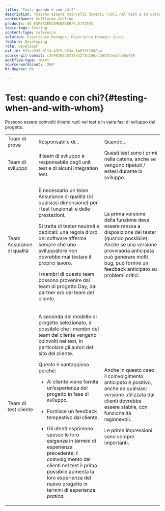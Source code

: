```yaml
---
title: 'Test: quando e con chi?'
description: Possono essere coinvolti diversi ruoli nel test e in varie fasi di sviluppo del progetto.
contentOwner: Guillaume Carlino
products: SG_EXPERIENCEMANAGER/6.5/SITES
topic-tags: testing
content-type: reference
solution: Experience Manager, Experience Manager Sites
feature: Developing
role: Developer
exl-id: 631ca939-81f4-49f5-b29a-f4633f2888aa
source-git-commit: c3e9029236734e22f5d266ac26b923eafbe0a459
workflow-type: tm+mt
source-wordcount: '269'
ht-degree: 0%

---
```


# Test: quando e con chi?{#testing-when-and-with-whom}

Possono essere coinvolti diversi ruoli nel test e in varie fasi di sviluppo del progetto.

<table>
 <tbody>
  <tr>
   <td>Team di prova</td>
   <td>Responsabile di... </td>
   <td>Quando...</td>
  </tr>
  <tr>
   <td>Team di sviluppo</td>
   <td>Il team di sviluppo è responsabile degli unit test e di alcuni integration test.</td>
   <td>Questi test sono i primi nella catena, anche se vengono ripetuti / estesi durante lo sviluppo.</td>
  </tr>
  <tr>
   <td>Team Assurance di qualità</td>
   <td><p>È necessario un team Assurance di qualità (di qualsiasi dimensione) per i test funzionali e delle prestazioni.</p> <p>Si tratta di tester neutrali e dedicati: una regola d'oro del software afferma sempre che uno sviluppatore non dovrebbe mai testare il proprio lavoro.</p> <p>I membri di questo team possono provenire dal team di progetto Day, dal partner e/o dal team del cliente.</p> </td>
   <td><p>La prima versione della funzione deve essere messa a disposizione dei tester (quando possibile). Anche se una versione provvisoria anticipata può generare molti bug, può fornire un feedback anticipato su problemi critici.</p> </td>
  </tr>
  <tr>
   <td>Team di test cliente</td>
   <td><p>A seconda del modello di progetto selezionato, è possibile che i membri del team del cliente vengano coinvolti nel test, in particolare gli autori del sito del cliente.</p> <p>Questo è vantaggioso perché:</p>
    <ul>
     <li><p>Al cliente viene fornita un’esperienza del progetto in fase di sviluppo.</p> </li>
     <li><p>Fornisce un feedback tempestivo dal cliente.</p> </li>
     <li><p>Gli utenti esprimono spesso le loro esigenze in termini di esperienza precedente; il coinvolgimento dei clienti nel test il prima possibile aumenta la loro esperienza del nuovo progetto in termini di esperienza <i>pratica</i>.</p> </li>
    </ul> </td>
   <td><p>Anche in questo caso il coinvolgimento anticipato è positivo, anche se qualsiasi versione utilizzata dai clienti dovrebbe essere stabile, con funzionalità ragionevoli.</p> <p>Le prime impressioni sono sempre importanti.</p> </td>
  </tr>
 </tbody>
</table>
